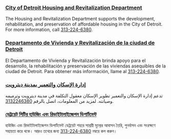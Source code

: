 <RenderIf language="default">

### [City of Detroit Housing and Revitalization Department](https://detroitmi.gov/departments/housing-and-revitalization-department)

The Housing and Revitalization Department supports the development, rehabilitation, and preservation of affordable housing in the City of Detroit. For more information, call [313-224-6380](tel:+1-313-224-6380).

</RenderIf>

<RenderIf language="es">

### [Departamento de Vivienda y Revitalización de la ciudad de Detroit](https://detroitmi.gov/departments/housing-and-revitalization-department)

El Departamento de Vivienda y Revitalización brinda apoyo para el desarrollo, la rehabilitación y preservación de las viviendas asequibles de la ciudad de Detroit. Para obtener más información, llame al [313-224-6380](tel:+1-313-224-6380).

</RenderIf>

<RenderIf language="ar">

### [إدارة الإسكان والتعمير بمدينة ديترويت ](https://detroitmi.gov/departments/housing-and-revitalization-department)

تدعم إدارة الإسكان والتعمير تطوير الإسكان معقول التكلفة في مدينة ديترويت وترميمه وصيانته. لمزيد من المعلومات، اتصل بالرقم [3132246380](tel:+1-313-224-6380).

</RenderIf>

<RenderIf language="bn">

### [ডেট্রয়েট সিটির হাউজিং এবং রিভাইটালাইজেশন ডিপার্টমেন্ট ](https://detroitmi.gov/departments/housing-and-revitalization-department)

হাউজিং এবং রিভাইটালাইজেশন ডিপার্টমেন্ট ডেট্রয়েট শহরে সাশ্রয়ী মূল্যের আবাসন তৈরি, পুনর্বাসন এবং সংরক্ষণে সহায়তা করে থকে। আরও তথ্যের জন্য [313-224-6380](tel:+1-313-224-6380) নম্বরে কল করুন।

</RenderIf>
